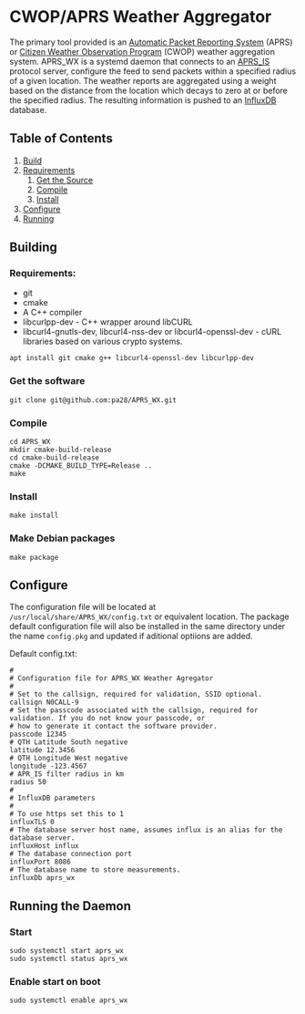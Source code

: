 # CWOP/APRS Weather Aggregator

The primary tool provided is an [Automatic Packet Reporting System](http://www.aprs.org/apr) (APRS) or
[Citizen Weather Observation Program](http://wxqa.com/) (CWOP) 
weather aggregation system. APRS_WX is a systemd daemon that connects to an [APRS_IS](http://www.aprs-is.net/) protocol
server, configure the  feed to send packets within a specified radius of a given location. The weather reports are
aggregated using a weight based on the distance from the location which decays to zero at or before the specified radius.
The resulting information is pushed to an [InfluxDB](www.influxdata.com) database.

## Table of Contents
1. [Build](#build)
1. [Requirements](#requirements)
    1. [Get the Source](#clone)
    1. [Compile](#compile)
    1. [Install](#install)
1. [Configure](#configure)
1. [Running](#running)


<a name="build"/>

## Building

<a name="requirements"/>

### Requirements:
* git
* cmake
* A C++ compiler
* libcurlpp-dev - C++ wrapper around libCURL
* libcurl4-gnutls-dev, libcurl4-nss-dev or libcurl4-openssl-dev - cURL libraries based on various crypto systems.

``` shell script
apt install git cmake g++ libcurl4-openssl-dev libcurlpp-dev
```
<a name="clone"/>

### Get the software
``` shell script
git clone git@github.com:pa28/APRS_WX.git
```

<a name="compile"/>

### Compile
``` shell script
cd APRS_WX
mkdir cmake-build-release
cd cmake-build-release
cmake -DCMAKE_BUILD_TYPE=Release ..
make
```
<a name="install"/>

### Install
``` shell script
make install
```

### Make Debian packages
``` shell script
make package
```

<a name="configure"/>

## Configure
The configuration file will be located at `/usr/local/share/APRS_WX/config.txt` or
equivalent location. The package default configuration file will also be installed
in the same directory under the name `config.pkg` and updated if aditional optiions
are added.

Default config.txt:
``` text
#
# Configuration file for APRS_WX Weather Agregator
#
# Set to the callsign, required for validation, SSID optional.
callsign N0CALL-9
# Set the passcode associated with the callsign, required for validation. If you do not know your passcode, or
# how to generate it contact the software provider.
passcode 12345
# QTH Latitude South negative
latitude 12.3456
# QTH Longitude West negative
longitude -123.4567
# APR_IS filter radius in km
radius 50
#
# InfluxDB parameters
#
# To use https set this to 1
influxTLS 0
# The database server host name, assumes influx is an alias for the database server.
influxHost influx
# The database connection port
influxPort 8086
# The database name to store measurements.
influxDb aprs_wx
```

<a name="running"/>

## Running the Daemon
### Start
``` shell script
sudo systemctl start aprs_wx
sudo systemctl status aprs_wx
```

### Enable start on boot
``` shell script
sudo systemctl enable aprs_wx
```